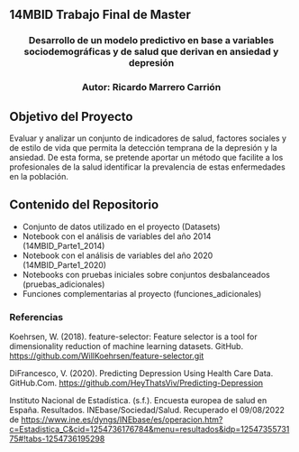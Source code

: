 ## 14MBID Trabajo Final de Master
### <center> Desarrollo de un modelo predictivo en base a variables sociodemográficas y de salud que derivan en ansiedad y depresión <center>
### <center> **Autor:** Ricardo Marrero Carrión <center>

## Objetivo del Proyecto
Evaluar y analizar un conjunto de indicadores de salud, factores sociales y de estilo de vida que permita la detección temprana de la depresión y la ansiedad. De esta forma, se pretende aportar un método que facilite a los profesionales de la salud identificar la prevalencia de estas enfermedades en la población.

## Contenido del Repositorio
  * Conjunto de datos utilizado en el proyecto (Datasets)
  * Notebook con el análisis de variables del año 2014 (14MBID_Parte1_2014)
  * Notebook con el análisis de variables del año 2020 (14MBID_Parte1_2020)
  * Notebooks con pruebas iniciales sobre conjuntos desbalanceados (pruebas_adicionales)
  * Funciones complementarias al proyecto (funciones_adicionales)

### Referencias
Koehrsen, W. (2018). feature-selector: Feature selector is a tool for dimensionality reduction of machine learning datasets. GitHub. https://github.com/WillKoehrsen/feature-selector.git

DiFrancesco, V. (2020). Predicting Depression Using Health Care Data. GitHub.Com. https://github.com/HeyThatsViv/Predicting-Depression

Instituto Nacional de Estadística. (s.f.). Encuesta europea de salud en España. Resultados. INEbase/Sociedad/Salud. Recuperado el 09/08/2022 de  https://www.ine.es/dyngs/INEbase/es/operacion.htm?c=Estadistica_C&cid=1254736176784&menu=resultados&idp=1254735573175#!tabs-1254736195298
